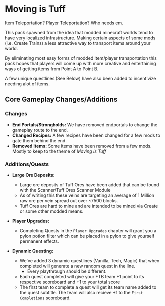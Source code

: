 # Moving is Tuff

Item Teleportation? Player Teleportation? Who needs em.

This pack spawned from the idea that modded minecraft worlds tend to have very localized infrastructure. Making certain aspects of some mods (i.e. Create Trains) a less attractive way to transport items around your world.

By eliminating most easy forms of modded item/player transportation this pack hopes that players will come up with more creative and entertaining ways of getting items from Point A to Point B.

A few unique questlines (See Below) have also been added to incentivize needing alot of items.

## Core Gameplay Changes/Additions
### Changes
  - **End Portals/Strongholds:** We have removed endportals to change the gameplay route to the end.
  - **Changed Recipes:** A few recipes have been changed for a few mods to gate them behind the end.
  - **Removed Items:** Some items have been removed from a few mods. Mostly to keep to the theme of *Moving is Tuff*

### Additions/Quests
  - **Large Ore Deposits:**
    - Large ore deposits of Tuff Ores have been added that can be found with the Scanner/Tuff Ores Scanner Module
    - As of writing this these veins are targeting an average of 1 Million raw ore per vein spread out over ~7500 blocks.
    - Tuff Ores are hard to mine and are intended to be mined via Create or some other modded means.

  - **Player Upgrades:**
    - Completing Quests in the `Player Upgrades` chapter will grant you a pylon potion filter which can be placed in a pylon to give yourself permanent effects.

  - **Dynamic Questing:** 
    - We've added 3 dynamic questlines (Vanilla, Tech, Magic) that when completed will generate a new random quest in the line.
      - Every playthrough should be different.
    - Each quest completed will give your FTB team +1 point to its respective scoreboard and +1 to your total score
    - The first team to complete a quest will get its team name added to the quest subtitle. The team will also recieve +1 to the `First Completions` scoreboard.